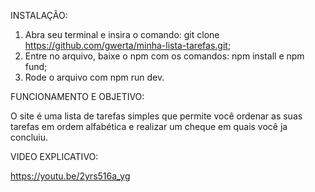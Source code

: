 INSTALAÇÃO:
1. Abra seu terminal e insira o comando: git clone https://github.com/gwerta/minha-lista-tarefas.git;
2. Entre no arquivo, baixe o npm com os comandos: npm install e npm fund;
3. Rode o arquivo com npm run dev.

FUNCIONAMENTO E OBJETIVO:

  O site é uma lista de tarefas simples que permite você ordenar as suas tarefas em ordem alfabética e realizar um cheque em quais você ja concluiu.

VIDEO EXPLICATIVO:

https://youtu.be/2yrs516a_yg
